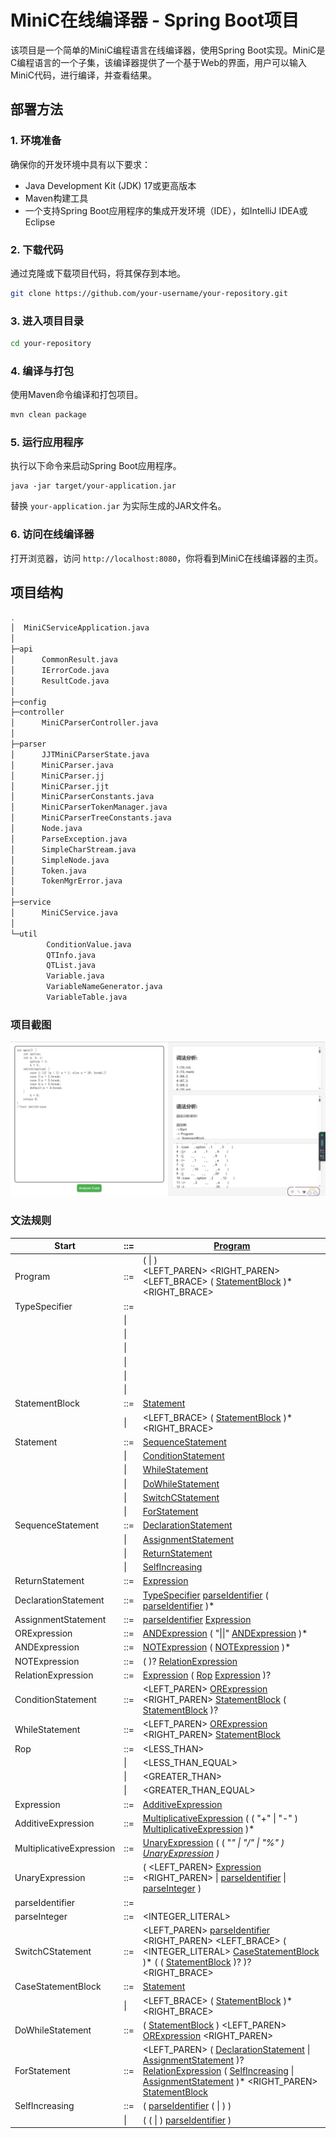 # MiniC在线编译器 - Spring Boot项目

该项目是一个简单的MiniC编程语言在线编译器，使用Spring Boot实现。MiniC是C编程语言的一个子集，该编译器提供了一个基于Web的界面，用户可以输入MiniC代码，进行编译，并查看结果。

## 部署方法

### 1. 环境准备

确保你的开发环境中具有以下要求：

- Java Development Kit (JDK) 17或更高版本
- Maven构建工具
- 一个支持Spring Boot应用程序的集成开发环境（IDE），如IntelliJ IDEA或Eclipse

### 2. 下载代码

通过克隆或下载项目代码，将其保存到本地。

```bash
git clone https://github.com/your-username/your-repository.git
```

### 3. 进入项目目录

```bash
cd your-repository
```

### 4. 编译与打包

使用Maven命令编译和打包项目。

```bash
mvn clean package
```

### 5. 运行应用程序

执行以下命令来启动Spring Boot应用程序。

```baash
java -jar target/your-application.jar
```

替换 `your-application.jar` 为实际生成的JAR文件名。

### 6. 访问在线编译器

打开浏览器，访问 `http://localhost:8080`，你将看到MiniC在线编译器的主页。

## 项目结构

```bash
.
│  MiniCServiceApplication.java
│
├─api
│      CommonResult.java
│      IErrorCode.java
│      ResultCode.java
│
├─config
├─controller
│      MiniCParserController.java
│
├─parser
│      JJTMiniCParserState.java
│      MiniCParser.java
│      MiniCParser.jj
│      MiniCParser.jjt
│      MiniCParserConstants.java
│      MiniCParserTokenManager.java
│      MiniCParserTreeConstants.java
│      Node.java
│      ParseException.java
│      SimpleCharStream.java
│      SimpleNode.java
│      Token.java
│      TokenMgrError.java
│
├─service
│      MiniCService.java
│
└─util
        ConditionValue.java
        QTInfo.java
        QTList.java
        Variable.java
        VariableNameGenerator.java
        VariableTable.java
```



### 项目截图

![web](https://github.com/mmdxiaoxin/MiniC-service/blob/master/README.assets/web.png)

### 文法规则

| Start                    | ::=  | [Program](file:///D:/mycode/JAVA/eclipse-2019/MiniC_compiler/MiniCParser.html#prod2) |
| ------------------------ | ---- | ------------------------------------------------------------ |
| Program                  | ::=  | ( <VOID> \| <INT> ) <MAIN> <LEFT_PAREN> <RIGHT_PAREN> <LEFT_BRACE> ( [StatementBlock](file:///D:/mycode/JAVA/eclipse-2019/MiniC_compiler/MiniCParser.html#prod3) )* <RIGHT_BRACE> |
| TypeSpecifier            | ::=  | <INT>                                                        |
|                          | \|   | <DOUBLE>                                                     |
|                          | \|   | <VOID>                                                       |
|                          | \|   | <FLOAT>                                                      |
|                          | \|   | <CHAR>                                                       |
|                          | \|   | <LONG>                                                       |
|                          | \|   | <SHORT>                                                      |
| StatementBlock           | ::=  | [Statement](file:///D:/mycode/JAVA/eclipse-2019/MiniC_compiler/MiniCParser.html#prod5) |
|                          | \|   | <LEFT_BRACE> ( [StatementBlock](file:///D:/mycode/JAVA/eclipse-2019/MiniC_compiler/MiniCParser.html#prod3) )* <RIGHT_BRACE> |
| Statement                | ::=  | [SequenceStatement](file:///D:/mycode/JAVA/eclipse-2019/MiniC_compiler/MiniCParser.html#prod6) |
|                          | \|   | [ConditionStatement](file:///D:/mycode/JAVA/eclipse-2019/MiniC_compiler/MiniCParser.html#prod7) |
|                          | \|   | [WhileStatement](file:///D:/mycode/JAVA/eclipse-2019/MiniC_compiler/MiniCParser.html#prod8) |
|                          | \|   | [DoWhileStatement](file:///D:/mycode/JAVA/eclipse-2019/MiniC_compiler/MiniCParser.html#prod9) |
|                          | \|   | [SwitchCStatement](file:///D:/mycode/JAVA/eclipse-2019/MiniC_compiler/MiniCParser.html#prod10) |
|                          | \|   | [ForStatement](file:///D:/mycode/JAVA/eclipse-2019/MiniC_compiler/MiniCParser.html#prod11) |
| SequenceStatement        | ::=  | [DeclarationStatement](file:///D:/mycode/JAVA/eclipse-2019/MiniC_compiler/MiniCParser.html#prod12) <SEMICOLON> |
|                          | \|   | [AssignmentStatement](file:///D:/mycode/JAVA/eclipse-2019/MiniC_compiler/MiniCParser.html#prod13) <SEMICOLON> |
|                          | \|   | [ReturnStatement](file:///D:/mycode/JAVA/eclipse-2019/MiniC_compiler/MiniCParser.html#prod14) <SEMICOLON> |
|                          | \|   | [SelfIncreasing](file:///D:/mycode/JAVA/eclipse-2019/MiniC_compiler/MiniCParser.html#prod15) <SEMICOLON> |
| ReturnStatement          | ::=  | <RETURN> [Expression](file:///D:/mycode/JAVA/eclipse-2019/MiniC_compiler/MiniCParser.html#prod16) |
| DeclarationStatement     | ::=  | [TypeSpecifier](file:///D:/mycode/JAVA/eclipse-2019/MiniC_compiler/MiniCParser.html#prod4) [parseIdentifier](file:///D:/mycode/JAVA/eclipse-2019/MiniC_compiler/MiniCParser.html#prod17) ( <COMMA> [parseIdentifier](file:///D:/mycode/JAVA/eclipse-2019/MiniC_compiler/MiniCParser.html#prod17) )* |
| AssignmentStatement      | ::=  | [parseIdentifier](file:///D:/mycode/JAVA/eclipse-2019/MiniC_compiler/MiniCParser.html#prod17) <ASSIGN> [Expression](file:///D:/mycode/JAVA/eclipse-2019/MiniC_compiler/MiniCParser.html#prod16) |
| ORExpression             | ::=  | [ANDExpression](file:///D:/mycode/JAVA/eclipse-2019/MiniC_compiler/MiniCParser.html#prod19) ( "\|\|" [ANDExpression](file:///D:/mycode/JAVA/eclipse-2019/MiniC_compiler/MiniCParser.html#prod19) )* |
| ANDExpression            | ::=  | [NOTExpression](file:///D:/mycode/JAVA/eclipse-2019/MiniC_compiler/MiniCParser.html#prod20) ( <AND> [NOTExpression](file:///D:/mycode/JAVA/eclipse-2019/MiniC_compiler/MiniCParser.html#prod20) )* |
| NOTExpression            | ::=  | ( <NOT> )? [RelationExpression](file:///D:/mycode/JAVA/eclipse-2019/MiniC_compiler/MiniCParser.html#prod21) |
| RelationExpression       | ::=  | [Expression](file:///D:/mycode/JAVA/eclipse-2019/MiniC_compiler/MiniCParser.html#prod16) ( [Rop](file:///D:/mycode/JAVA/eclipse-2019/MiniC_compiler/MiniCParser.html#prod22) [Expression](file:///D:/mycode/JAVA/eclipse-2019/MiniC_compiler/MiniCParser.html#prod16) )? |
| ConditionStatement       | ::=  | <IF> <LEFT_PAREN> [ORExpression](file:///D:/mycode/JAVA/eclipse-2019/MiniC_compiler/MiniCParser.html#prod18) <RIGHT_PAREN> [StatementBlock](file:///D:/mycode/JAVA/eclipse-2019/MiniC_compiler/MiniCParser.html#prod3) ( <ELSE> [StatementBlock](file:///D:/mycode/JAVA/eclipse-2019/MiniC_compiler/MiniCParser.html#prod3) )? |
| WhileStatement           | ::=  | <WHILE> <LEFT_PAREN> [ORExpression](file:///D:/mycode/JAVA/eclipse-2019/MiniC_compiler/MiniCParser.html#prod18) <RIGHT_PAREN> [StatementBlock](file:///D:/mycode/JAVA/eclipse-2019/MiniC_compiler/MiniCParser.html#prod3) |
| Rop                      | ::=  | <LESS_THAN>                                                  |
|                          | \|   | <LESS_THAN_EQUAL>                                            |
|                          | \|   | <GREATER_THAN>                                               |
|                          | \|   | <GREATER_THAN_EQUAL>                                         |
| Expression               | ::=  | [AdditiveExpression](file:///D:/mycode/JAVA/eclipse-2019/MiniC_compiler/MiniCParser.html#prod23) |
| AdditiveExpression       | ::=  | [MultiplicativeExpression](file:///D:/mycode/JAVA/eclipse-2019/MiniC_compiler/MiniCParser.html#prod24) ( ( "+" \| "-" ) [MultiplicativeExpression](file:///D:/mycode/JAVA/eclipse-2019/MiniC_compiler/MiniCParser.html#prod24) )* |
| MultiplicativeExpression | ::=  | [UnaryExpression](file:///D:/mycode/JAVA/eclipse-2019/MiniC_compiler/MiniCParser.html#prod25) ( ( "*" \| "/" \| "%" ) [UnaryExpression](file:///D:/mycode/JAVA/eclipse-2019/MiniC_compiler/MiniCParser.html#prod25) )* |
| UnaryExpression          | ::=  | ( <LEFT_PAREN> [Expression](file:///D:/mycode/JAVA/eclipse-2019/MiniC_compiler/MiniCParser.html#prod16) <RIGHT_PAREN> \| [parseIdentifier](file:///D:/mycode/JAVA/eclipse-2019/MiniC_compiler/MiniCParser.html#prod17) \| [parseInteger](file:///D:/mycode/JAVA/eclipse-2019/MiniC_compiler/MiniCParser.html#prod26) ) |
| parseIdentifier          | ::=  | <IDENTIFIER>                                                 |
| parseInteger             | ::=  | <INTEGER_LITERAL>                                            |
| SwitchCStatement         | ::=  | <SWITCH> <LEFT_PAREN> [parseIdentifier](file:///D:/mycode/JAVA/eclipse-2019/MiniC_compiler/MiniCParser.html#prod17) <RIGHT_PAREN> <LEFT_BRACE> ( <CASE> <INTEGER_LITERAL> <COLON> [CaseStatementBlock](file:///D:/mycode/JAVA/eclipse-2019/MiniC_compiler/MiniCParser.html#prod27) )* ( <DFLT> <COLON> ( [StatementBlock](file:///D:/mycode/JAVA/eclipse-2019/MiniC_compiler/MiniCParser.html#prod3) )? <BREAK> <SEMICOLON> )? <RIGHT_BRACE> |
| CaseStatementBlock       | ::=  | [Statement](file:///D:/mycode/JAVA/eclipse-2019/MiniC_compiler/MiniCParser.html#prod5) <BREAK> <SEMICOLON> |
|                          | \|   | <LEFT_BRACE> ( [StatementBlock](file:///D:/mycode/JAVA/eclipse-2019/MiniC_compiler/MiniCParser.html#prod3) <BREAK> <SEMICOLON> )* <RIGHT_BRACE> |
| DoWhileStatement         | ::=  | <DO> ( [StatementBlock](file:///D:/mycode/JAVA/eclipse-2019/MiniC_compiler/MiniCParser.html#prod3) ) <WHILE> <LEFT_PAREN> [ORExpression](file:///D:/mycode/JAVA/eclipse-2019/MiniC_compiler/MiniCParser.html#prod18) <RIGHT_PAREN> <SEMICOLON> |
| ForStatement             | ::=  | <FOR> <LEFT_PAREN> ( [DeclarationStatement](file:///D:/mycode/JAVA/eclipse-2019/MiniC_compiler/MiniCParser.html#prod12) \| [AssignmentStatement](file:///D:/mycode/JAVA/eclipse-2019/MiniC_compiler/MiniCParser.html#prod13) )? <SEMICOLON> [RelationExpression](file:///D:/mycode/JAVA/eclipse-2019/MiniC_compiler/MiniCParser.html#prod21) <SEMICOLON> ( [SelfIncreasing](file:///D:/mycode/JAVA/eclipse-2019/MiniC_compiler/MiniCParser.html#prod15) \| [AssignmentStatement](file:///D:/mycode/JAVA/eclipse-2019/MiniC_compiler/MiniCParser.html#prod13) )* <RIGHT_PAREN> [StatementBlock](file:///D:/mycode/JAVA/eclipse-2019/MiniC_compiler/MiniCParser.html#prod3) |
| SelfIncreasing           | ::=  | ( [parseIdentifier](file:///D:/mycode/JAVA/eclipse-2019/MiniC_compiler/MiniCParser.html#prod17) ( <INCREMENT> \| <DECREMENT> ) ) |
|                          | \|   | ( ( <INCREMENT> \| <DECREMENT> ) [parseIdentifier](file:///D:/mycode/JAVA/eclipse-2019/MiniC_compiler/MiniCParser.html#prod17) ) |
